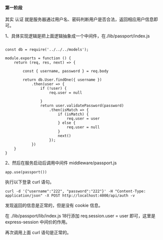 
#### 第一阶段

其实 认证 就是服务器通过用户名、密码判断用户是否合法，返回相应用户信息即可。

1、具体实现逻辑是把上面逻辑抽象成一个中间件，在./lib/passport/index.js

```

const db = require('../../../models');

module.exports = function () {
    return (req, res, next) => {

        const { username, password } = req.body

        return db.User.findOne({ username })
            .then(user => {
                if (!user) {
                    req.user = null
                    
                }
                return user.validatePassword(password)
                    .then(isMatch => {
                        if (isMatch) {
                            req.user = user
                        } else {
                            req.user = null
                        }
                        next()
                    });
            })
    }
}

```
2、然后在服务启动后调用中间件 middleware/passport.js 
```
app.use(passport())
```

执行以下登录 curl 语句。
    
    curl -d '{"username":"222", "password":"222"}' -H "Content-Type: application/json" -X POST http://localhost:4000/api/auth -v 

发现返回的信息是正常的，但是没有 cookie 信息。

在 ./lib/passport/lib/index.js 18行添加 req.session.user = user 即可，这里是 express-session 中间价的作用。

再次调用上面 curl 语句是正常的。


